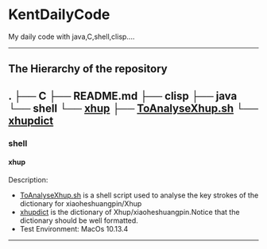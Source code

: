 # KentDailyCode
My daily code with java,C,shell,clisp....

---
## The Hierarchy of the repository
.
├── C 
├── README.md 
├── clisp 
├── java 
└── shell 
    └── [xhup](./shell/xhup) 
        ├── [ToAnalyseXhup.sh](./shell/xhup/ToAnalyseXhup.sh) 
        └── [xhupdict](./shell/xhup/xhupdict) 
---
### shell
#### xhup
Description: 
- [ToAnalyseXhup.sh](./shell/xhup/ToAnalyseXhup.sh) is a shell script used to analyse the key strokes of the dictionary for xiaoheshuangpin/Xhup
- [xhupdict](./shell/xhup/xhupdict) is the dictionary of Xhup/xiaoheshuangpin.Notice that the dictionary should be well formatted.
- Test Environment: MacOs 10.13.4
---


